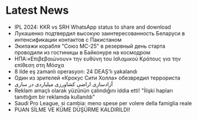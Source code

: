 # Latest News
-  IPL 2024: KKR vs SRH WhatsApp status to share and download
-  Лукашенко подтвердил высокую заинтересованность Беларуси в интенсификации контактов с Пакистаном
-  Экипажи корабля "Союз МС-25" в резервный день старта проводили из гостиницы в Байконуре на космодром
-  ΗΠΑ:«Επιβεβαιώνουν» την ευθύνη του Ισλαμικού Κράτους για την επίθεση στη Μόσχα
-  8 ilde eş zamanlı operasyon: 24 DEAŞ'lı yakalandı
-  Один из зрителей «Крокус Сити Холла» обезвредил террориста
-  آزادسازی اراضی کشاورزی میلیاردی در ساری
-  Reklam amaçlı olarak yüzünün çalındığını iddia etti! "İlişki hapları tanıttığım bir reklamda kullanıldı"
-  Saudi Pro League, si cambia: meno spese per volere della famiglia reale
-  PUAN SİLME VE KÜME DÜŞÜRME KALDIRILDI!
